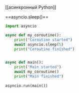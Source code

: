 [[асинхронный Python]]

==asyncio.sleep()==
```Python
import asyncio

async def my_coroutine():
	print("Coroutine started")
	await asyncio.sleep(5)
	print("Coroutine finished") 


async def main(): 
	print("Main started") 
	await my_coroutine() 
	print("Main finished") 
	
asyncio.run(main())
```